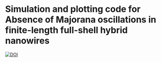 # Simulation and plotting code for Absence of Majorana oscillations in finite-length full-shell hybrid nanowires
[![DOI](https://zenodo.org/badge/DOI/10.5281/zenodo.12689024.svg)](https://doi.org/10.5281/zenodo.12689024)